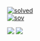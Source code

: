 [![solved](http://mazassumnida.wtf/api/v2/generate_badge?boj=kabosu11941)](https://solved.ac/kabosu11941)  
[![sov](http://mazandi.herokuapp.com/api?handle=kabosu11941&theme=warm)](https://www.acmicpc.net/user/kabosu11941)

<div align="left">

<img src="https://img.shields.io/badge/iOS-red?      style=flat&logo=Apple&logoColor=FFFFFF"/>

<img src="https://img.shields.io/badge/Flutter-skyblue?style=flat&logo=Flutter&logoColor=02569B"/>

</div>

<!--
**kabosuMy3a/kabosumy3a** is a ✨ _special_ ✨ repository because its `README.md` (this file) appears on your GitHub profile.

Here are some ideas to get you started:

- 🔭 I’m currently working on ...
- 🌱 I’m currently learning ...
- 👯 I’m looking to collaborate on ...
- 🤔 I’m looking for help with ...
- 💬 Ask me about ...
- 📫 How to reach me: ...
- 😄 Pronouns: ...
- ⚡ Fun fact: ...
-->
